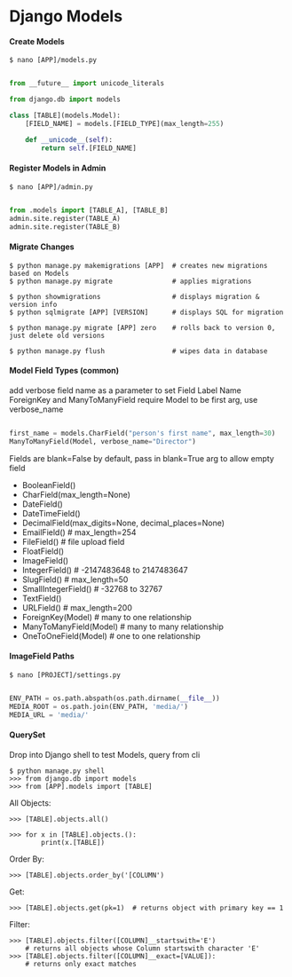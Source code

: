 Django Models
=============

#### Create Models

    $ nano [APP]/models.py

``` python

from __future__ import unicode_literals

from django.db import models

class [TABLE](models.Model):
    [FIELD_NAME] = models.[FIELD_TYPE](max_length=255)

    def __unicode__(self):
        return self.[FIELD_NAME]

```

#### Register Models in Admin

    $ nano [APP]/admin.py

``` python

from .models import [TABLE_A], [TABLE_B]
admin.site.register(TABLE_A)
admin.site.register(TABLE_B)

```

#### Migrate Changes

    $ python manage.py makemigrations [APP]  # creates new migrations based on Models
    $ python manage.py migrate               # applies migrations 
 
    $ python showmigrations                  # displays migration & version info
    $ python sqlmigrate [APP] [VERSION]      # displays SQL for migration

    $ python manage.py migrate [APP] zero    # rolls back to version 0, just delete old versions
    
    $ python manage.py flush                 # wipes data in database 

#### Model Field Types (common)

add verbose field name as a parameter to set Field Label Name<br>
ForeignKey and ManyToManyField require Model to be first arg, use verbose_name

``` python

first_name = models.CharField("person's first name", max_length=30)
ManyToManyField(Model, verbose_name="Director") 

```    

Fields are blank=False by default, pass in blank=True arg to allow empty field

* BooleanField()
* CharField(max_length=None)
* DateField()
* DateTimeField()
* DecimalField(max_digits=None, decimal_places=None)
* EmailField()  # max_length=254
* FileField()  # file upload field
* FloatField()
* ImageField()
* IntegerField()  # -2147483648 to 2147483647
* SlugField()   # max_length=50
* SmallIntegerField()   # -32768 to 32767
* TextField()
* URLField()  # max_length=200
* ForeignKey(Model) # many to one relationship
* ManyToManyField(Model)  # many to many relationship
* OneToOneField(Model)   # one to one relationship

 
#### ImageField Paths 

    $ nano [PROJECT]/settings.py

``` python 

ENV_PATH = os.path.abspath(os.path.dirname(__file__))
MEDIA_ROOT = os.path.join(ENV_PATH, 'media/')
MEDIA_URL = 'media/'

```

#### QuerySet

Drop into Django shell to test Models, query from cli 

    $ python manage.py shell
    >>> from django.db import models
    >>> from [APP].models import [TABLE]

All Objects:

    >>> [TABLE].objects.all()
    
    >>> for x in [TABLE].objects.():
            print(x.[TABLE])

Order By:

    >>> [TABLE].objects.order_by('[COLUMN')

Get:

    >>> [TABLE].objects.get(pk=1)  # returns object with primary key == 1

Filter:

    >>> [TABLE].objects.filter([COLUMN]__startswith='E')
        # returns all objects whose Column startswith character 'E'
    >>> [TABLE].objects.filter([COLUMN]__exact=[VALUE]):
        # returns only exact matches
